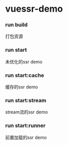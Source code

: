 # vuessr-demo
### run build
打包资源
### run start
未优化的ssr demo

### run start:cache
缓存的ssr demo

### run start:stream
stream流的ssr demo

### run start:runner
前置加载的ssr demo
